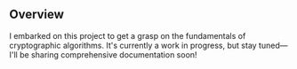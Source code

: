 
## Overview
I embarked on this project to get a grasp on the fundamentals of cryptographic algorithms. It's currently a work in progress, but stay tuned—I'll be sharing comprehensive documentation soon!





